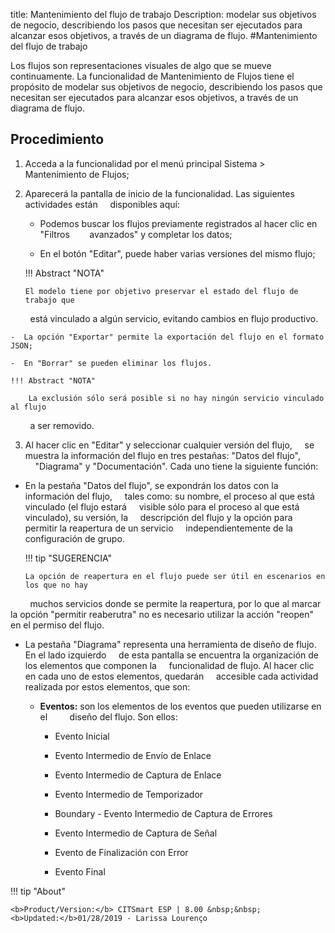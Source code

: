title:  Mantenimiento del flujo de trabajo 
Description: modelar sus objetivos de negocio, describiendo los pasos que necesitan ser ejecutados para alcanzar esos objetivos, a través de un diagrama de flujo.
#Mantenimiento del flujo de trabajo

Los flujos son representaciones visuales de algo que se mueve continuamente.
La funcionalidad de Mantenimiento de Flujos tiene el propósito de modelar sus 
objetivos de negocio, describiendo los pasos que necesitan ser ejecutados para 
alcanzar esos objetivos, a través de un diagrama de flujo.

Procedimiento
-------------

1.  Acceda a la funcionalidad por el menú principal Sistema \> Mantenimiento de
    Flujos;

2.  Aparecerá la pantalla de inicio de la funcionalidad. Las siguientes actividades están
    disponibles aquí:
    
    -  Podemos buscar los flujos previamente registrados al hacer clic en "Filtros
       avanzados" y completar los datos;
       
    -  En el botón "Editar", puede haber varias versiones del mismo flujo;
    
    !!! Abstract "NOTA"
    
        El modelo tiene por objetivo preservar el estado del flujo de trabajo que
        está vinculado a algún servicio, evitando cambios en flujo productivo.
        
    -  La opción "Exportar" permite la exportación del flujo en el formato JSON;
    
    -  En "Borrar" se pueden eliminar los flujos.
    
    !!! Abstract "NOTA"
    
        La exclusión sólo será posible si no hay ningún servicio vinculado al flujo
        a ser removido.

3.  Al hacer clic en "Editar" y seleccionar cualquier versión del flujo,
    se muestra la información del flujo en tres pestañas: "Datos del flujo",
    "Diagrama" y "Documentación". Cada uno tiene la siguiente función:
    
-   En la pestaña "Datos del flujo", se expondrán los datos con la información del flujo,
    tales como: su nombre, el proceso al que está vinculado (el flujo estará
    visible sólo para el proceso al que está vinculado), su versión, la
    descripción del flujo y la opción para permitir la reapertura de un servicio
    independientemente de la configuración de grupo.
    
    !!! tip "SUGERENCIA"
    
        La opción de reapertura en el flujo puede ser útil en escenarios en los que no hay
        muchos servicios donde se permite la reapertura, por lo que al marcar la opción "permitir 
        reaberutra" no es necesario utilizar la acción "reopen" en el permiso del flujo.

-   La pestaña "Diagrama" representa una herramienta de diseño de flujo. En el lado izquierdo
    de esta pantalla se encuentra la organización de los elementos que componen la
    funcionalidad de flujo. Al hacer clic en cada uno de estos elementos, quedarán
    accesible cada actividad realizada por estos elementos, que son:
    
    -   **Eventos:** son los elementos de los eventos que pueden utilizarse en el
        diseño del flujo. Son ellos:
        
        -   Evento Inicial
        
        -   Evento Intermedio de Envío de Enlace
        
        -   Evento Intermedio de Captura de Enlace
        
        -   Evento Intermedio de Temporizador
        
        -   Boundary - Evento Intermedio de Captura de Errores
        
        -   Evento Intermedio de Captura de Señal
        
        -   Evento de Finalización con Error
        
        -   Evento Final




!!! tip "About"

    <b>Product/Version:</b> CITSmart ESP | 8.00 &nbsp;&nbsp;
    <b>Updated:</b>01/28/2019 - Larissa Lourenço
